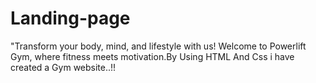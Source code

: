 # Landing-page
"Transform your body, mind, and lifestyle with us! Welcome to Powerlift Gym, where fitness meets motivation.By Using HTML And Css i have created a Gym website..!!

